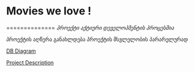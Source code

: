 ﻿# Movies we love !
==============
_პროექტი აქტიური დეველოპმენტის პროცესშია_

პროექტის აღწერა განახლდება პროექტის მსვლელობის პარარელურად 

[DB Diagram](https://raw.github.com/cstprojects/movies-we-love/master/ProjectDescription/Movies%20We%20Love-diagram.png)

[Project Description](https://github.com/cstprojects/movies-we-love/blob/master/ProjectDescription/Movies%20We%20Love-description.pdf?raw=true)